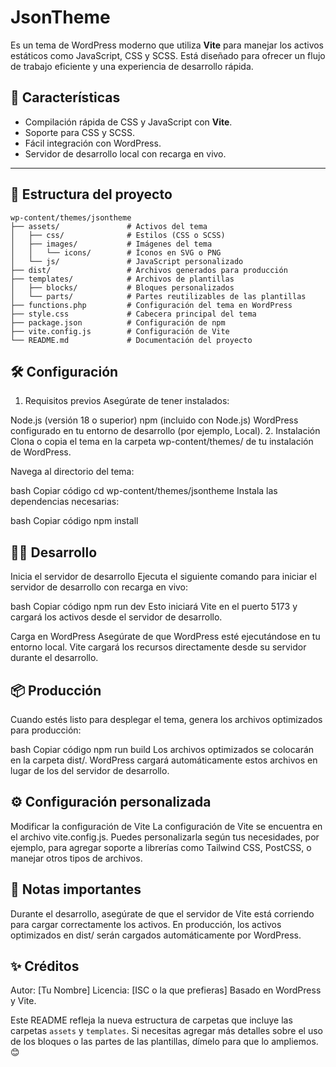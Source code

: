﻿# JsonTheme

Es un tema de WordPress moderno que utiliza **Vite** para manejar los activos estáticos como JavaScript, CSS y SCSS. Está diseñado para ofrecer un flujo de trabajo eficiente y una experiencia de desarrollo rápida.

## 🚀 Características

- Compilación rápida de CSS y JavaScript con **Vite**.
- Soporte para CSS y SCSS.
- Fácil integración con WordPress.
- Servidor de desarrollo local con recarga en vivo.

---

## 📁 Estructura del proyecto

```plaintext
wp-content/themes/jsontheme
├── assets/               # Activos del tema
│   ├── css/              # Estilos (CSS o SCSS)
│   ├── images/           # Imágenes del tema
│   │   └── icons/        # Íconos en SVG o PNG
│   └── js/               # JavaScript personalizado
├── dist/                 # Archivos generados para producción
├── templates/            # Archivos de plantillas
│   ├── blocks/           # Bloques personalizados
│   └── parts/            # Partes reutilizables de las plantillas
├── functions.php         # Configuración del tema en WordPress
├── style.css             # Cabecera principal del tema
├── package.json          # Configuración de npm
├── vite.config.js        # Configuración de Vite
└── README.md             # Documentación del proyecto
```

## 🛠️ Configuración
1. Requisitos previos
Asegúrate de tener instalados:

Node.js (versión 18 o superior)
npm (incluido con Node.js)
WordPress configurado en tu entorno de desarrollo (por ejemplo, Local).
2. Instalación
Clona o copia el tema en la carpeta wp-content/themes/ de tu instalación de WordPress.

Navega al directorio del tema:

bash
Copiar código
cd wp-content/themes/jsontheme
Instala las dependencias necesarias:

bash
Copiar código
npm install


## 🧑‍💻 Desarrollo
Inicia el servidor de desarrollo
Ejecuta el siguiente comando para iniciar el servidor de desarrollo con recarga en vivo:

bash
Copiar código
npm run dev
Esto iniciará Vite en el puerto 5173 y cargará los activos desde el servidor de desarrollo.

Carga en WordPress
Asegúrate de que WordPress esté ejecutándose en tu entorno local. Vite cargará los recursos directamente desde su servidor durante el desarrollo.


## 📦 Producción
Cuando estés listo para desplegar el tema, genera los archivos optimizados para producción:

bash
Copiar código
npm run build
Los archivos optimizados se colocarán en la carpeta dist/. WordPress cargará automáticamente estos archivos en lugar de los del servidor de desarrollo.


## ⚙️ Configuración personalizada
Modificar la configuración de Vite
La configuración de Vite se encuentra en el archivo vite.config.js. Puedes personalizarla según tus necesidades, por ejemplo, para agregar soporte a librerías como Tailwind CSS, PostCSS, o manejar otros tipos de archivos.


## 📝 Notas importantes
Durante el desarrollo, asegúrate de que el servidor de Vite está corriendo para cargar correctamente los activos.
En producción, los activos optimizados en dist/ serán cargados automáticamente por WordPress.


## ✨ Créditos
Autor: [Tu Nombre]
Licencia: [ISC o la que prefieras]
Basado en WordPress y Vite.


Este README refleja la nueva estructura de carpetas que incluye las carpetas `assets` y `templates`. Si necesitas agregar más detalles sobre el uso de los bloques o las partes de las plantillas, dímelo para que lo ampliemos. 😊
